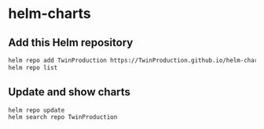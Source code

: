 # helm-charts

## Add this Helm repository
```sh
helm repo add TwinProduction https://TwinProduction.github.io/helm-charts
helm repo list
```

## Update and show charts
```sh
helm repo update
helm search repo TwinProduction
```
